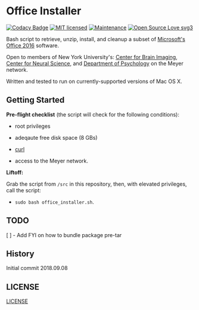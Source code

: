 # Office Installer 

[![Codacy Badge](https://api.codacy.com/project/badge/Grade/df70db0382cd4d47a0fee95e385ad305)](https://www.codacy.com/app/marshki/office_installer?utm_source=github.com&amp;utm_medium=referral&amp;utm_content=marshki/office_installer&amp;utm_campaign=Badge_Grade)
[![MIT licensed](https://img.shields.io/badge/license-MIT-blue.svg)](https://raw.githubusercontent.com/hyperium/hyper/master/LICENSE)
[![Maintenance](https://img.shields.io/badge/Maintained%3F-yes-green.svg)](https://GitHub.com/Naereen/StrapDown.js/graphs/commit-activity)
[![Open Source Love svg3](https://badges.frapsoft.com/os/v3/open-source.svg?v=103)](https://github.com/ellerbrock/open-source-badges/)

Bash script to retrieve, unzip, install, and cleanup a subset of [Microsoft's Office 2016](https://products.office.com/en-us/mac/microsoft-office-for-mac) software.

Open to members of New York University's: [Center for Brain Imaging](http://cbi.nyu.edu), [Center for Neural Science](http://www.cns.nyu.edu), 
and [Department of Psychology](http://www.psych.nyu.edu/psychology.html) on the Meyer network.

Written and tested to run on currently-supported versions of Mac OS X.

## Getting Started 

__Pre-flight checklist__ (the script will check for the following conditions):
 
  * root privileges  

  * adeqaute free disk space (8 GBs)

  * [curl](https://curl.haxx.se/docs/manpage.html)

  * access to the Meyer network.  

__Liftoff:__

Grab the script from `/src` in this repository, then, with elevated privileges, call the script:  

* `sudo bash office_installer.sh`.  

## TODO 

[ ] - Add FYI on how to bundle package pre-tar

## History 

Initial commit 2018.09.08 

## LICENSE 

[LICENSE](https://github.com/marshki/office_installer/blob/master/LICENSE)
